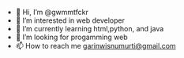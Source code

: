 - 👋 Hi, I’m @gwmmtfckr
- 👀 I’m interested in web developer
- 🌱 I’m currently learning html,python, and java
- 💞️ I’m looking for progamming web 
- 📫 How to reach me garinwisnumurti@gmail.com

<!---
gwmmtfckr/gwmmtfckr is a ✨ special ✨ repository because its `README.md` (this file) appears on your GitHub profile.
You can click the Preview link to take a look at your changes.
--->
